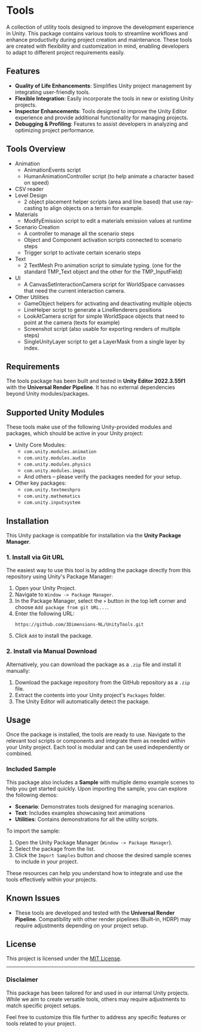 # Tools

A collection of utility tools designed to improve the development experience in Unity. This package contains various tools to streamline workflows and enhance productivity during project creation and maintenance. These tools are created with flexibility and customization in mind, enabling developers to adapt to different project requirements easily.

## Features

- **Quality of Life Enhancements**: Simplifies Unity project management by integrating user-friendly tools.
- **Flexible Integration**: Easily incorporate the tools in new or existing Unity projects.
- **Inspector Enhancements**: Tools designed to improve the Unity Editor experience and provide additional functionality for managing projects.
- **Debugging & Profiling**: Features to assist developers in analyzing and optimizing project performance.

## Tools Overview

- Animation
  - AnimationEvents script
  - HumanAnimationController script (to help animate a character based on speed)
- CSV reader
- Level Design
  - 2 object placement helper scripts (area and line based) that use ray-casting to align objects on a terrain for example.
- Materials
  - ModifyEmission script to edit a materials emission values at runtime
- Scenario Creation
  - A controller to manage all the scenario steps
  - Object and Component activation scripts connected to scenario steps
  - Trigger script to activate certain scenario steps
- Text
  - 2 TextMesh Pro animation script to simulate typing. (one for the standard TMP_Text object and the other for the TMP_InputField)
- UI
  - A CanvasSetInteractionCamera script for WorldSpace canvasses that need the current interaction camera.
- Other Utilities
  - GameObject helpers for activating and deactivating multiple objects
  - LineHelper script to generate a LineRenderers positions
  - LookAtCamera script for simple WorldSpace objects that need to point at the camera (texts for example)
  - Screenshot script (also usable for exporting renders of multiple steps)
  - SingleUnityLayer script to get a LayerMask from a single layer by index.


## Requirements

The tools package has been built and tested in **Unity Editor 2022.3.55f1** with the **Universal Render Pipeline**. It has no external dependencies beyond Unity modules/packages.

## Supported Unity Modules

These tools make use of the following Unity-provided modules and packages, which should be active in your Unity project:

- Unity Core Modules:
    - `com.unity.modules.animation`
    - `com.unity.modules.audio`
    - `com.unity.modules.physics`
    - `com.unity.modules.imgui`
    - And others – please verify the packages needed for your setup.
- Other key packages:
    - `com.unity.textmeshpro`
    - `com.unity.mathematics`
    - `com.unity.inputsystem`

## Installation

This Unity package is compatible for installation via the **Unity Package Manager**.

### 1. Install via Git URL
The easiest way to use this tool is by adding the package directly from this repository using Unity's Package Manager:

1. Open your Unity Project.
2. Navigate to `Window -> Package Manager`.
3. In the Package Manager, select the `+` button in the top left corner and choose `Add package from git URL...`.
4. Enter the following URL:
   ```
   https://github.com/3Dimensions-NL/UnityTools.git
   ```
5. Click `Add` to install the package.

### 2. Install via Manual Download
Alternatively, you can download the package as a `.zip` file and install it manually:

1. Download the package repository from the GitHub repository as a `.zip` file.
2. Extract the contents into your Unity project's `Packages` folder.
3. The Unity Editor will automatically detect the package.

## Usage

Once the package is installed, the tools are ready to use. Navigate to the relevant tool scripts or components and integrate them as needed within your Unity project. Each tool is modular and can be used independently or combined.

### Included Sample
This package also includes a **Sample** with multiple demo example scenes to help you get started quickly. Upon importing the sample, you can explore the following demos:

- **Scenario**: Demonstrates tools designed for managing scenarios.
- **Text**: Includes examples showcasing text animations
- **Utilities**: Contains demonstrations for all the utility scripts.

To import the sample:

1. Open the Unity Package Manager (`Window -> Package Manager`).
2. Select the package from the list.
3. Click the `Import Samples` button and choose the desired sample scenes to include in your project.

These resources can help you understand how to integrate and use the tools effectively within your projects.

## Known Issues

- These tools are developed and tested with the **Universal Render Pipeline**. Compatibility with other render pipelines (Built-in, HDRP) may require adjustments depending on your project setup.

## License

This project is licensed under the [MIT License](LICENSE).

---

### Disclaimer

This package has been tailored for and used in our internal Unity projects. While we aim to create versatile tools, others may require adjustments to match specific project setups.

Feel free to customize this file further to address any specific features or tools related to your project.